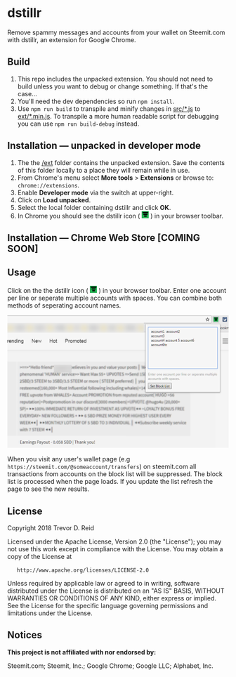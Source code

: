# dstillr
Remove spammy messages and accounts from your wallet on Steemit.com with dstillr, an extension for Google Chrome.

## Build
1. This repo includes the unpacked extension.  You should not need to build 
   unless you want to debug or change something.  If that's the case...
1. You'll need the dev dependencies so run `npm install`.
1. Use `npm run build` to transpile and minify changes in [src/*.js](src/)
   to [ext/*.min.js](ext/).  To transpile a more human readable 
   script for debugging you can use `npm run build-debug` instead.

## Installation — unpacked in developer mode
1. The the [/ext](ext/) folder contains the unpacked extension. Save the 
   contents of this folder locally to a place they will remain while in use.
1. From Chrome's menu select **More tools** > **Extensions** or browse to:
   `chrome://extensions`.
1. Enable **Developer mode** via the switch at upper-right.
1. Click on **Load unpacked**.
1. Select the local folder containing dstillr and click **OK**.
1. In Chrome you should see the dstillr icon ( ![](/ext/dstillr-2-16.png) ) in your browser toolbar.

## Installation — Chrome Web Store [**COMING SOON**]

## Usage
Click on the the dstillr icon ( ![](/ext/dstillr-2-16.png) ) in your browser toolbar.
Enter one account per line or seperate multiple accounts with spaces. You can 
combine both methods of seperating account names. 

![](/doc/img/usage-example.png)

When you visit any user's
wallet page (e.g `https://steemit.com/@someaccount/transfers`) on steemit.com 
all transactions from accounts on the block list will be suppressed.  The block
list is processed when the page loads. If you update the list refresh the page 
to see the new results.

## License
   Copyright 2018 Trevor D. Reid

   Licensed under the Apache License, Version 2.0 (the "License");
   you may not use this work except in compliance with the License.
   You may obtain a copy of the License at

       http://www.apache.org/licenses/LICENSE-2.0

   Unless required by applicable law or agreed to in writing, software
   distributed under the License is distributed on an "AS IS" BASIS,
   WITHOUT WARRANTIES OR CONDITIONS OF ANY KIND, either express or implied.
   See the License for the specific language governing permissions and
   limitations under the License.

## Notices
   **This project is not affiliated with nor endorsed by:** 
   
   Steemit.com; Steemit, Inc.; Google Chrome; Google LLC; Alphabet, Inc.
